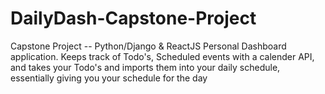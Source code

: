 # DailyDash-Capstone-Project
Capstone Project --  Python/Django &amp; ReactJS Personal Dashboard application. Keeps track of Todo's, Scheduled events with a calender API, and takes your Todo's and imports them into your daily schedule, essentially giving you your schedule for the day
